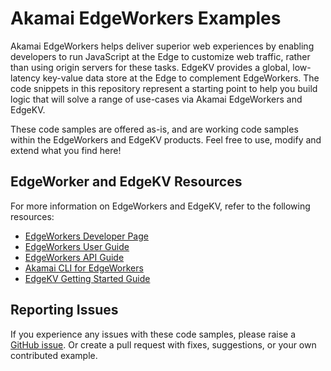 # Akamai EdgeWorkers Examples


Akamai EdgeWorkers helps deliver superior web experiences by enabling developers to run JavaScript at the Edge to customize web traffic, rather than using origin servers for these tasks. EdgeKV provides a global, low-latency key-value data store at the Edge to complement EdgeWorkers. The code snippets in this repository represent a starting point to help you build logic that will solve a range of use-cases via Akamai EdgeWorkers and EdgeKV.

These code samples are offered as-is, and are working code samples within the EdgeWorkers and EdgeKV products.  Feel free to use, modify and extend what you find here!

## EdgeWorker and EdgeKV Resources
For more information on EdgeWorkers and EdgeKV, refer to the following resources:
* [EdgeWorkers Developer Page](https://developer.akamai.com/edgeworkers)
* [EdgeWorkers User Guide](https://learn.akamai.com/en-us/webhelp/edgeworkers/edgeworkers-user-guide/GUID-4CC14D7E-D92D-4F2D-9292-17F8BE6E2DAE.html)
* [EdgeWorkers API Guide](https://developer.akamai.com/api/web_performance/edgeworkers/v1.html)
* [Akamai CLI for EdgeWorkers](https://developer.akamai.com/legacy/cli/packages/edgeworkers.html)
* [EdgeKV Getting Started Guide](https://learn.akamai.com/en-us/webhelp/edgeworkers/edgekv-getting-started-guide/)


## Reporting Issues
If you experience any issues with these code samples, please raise a [GitHub issue](https://github.com/akamai/edgeworkers-examples/issues). Or create a pull request with fixes, suggestions, or your own contributed example.
